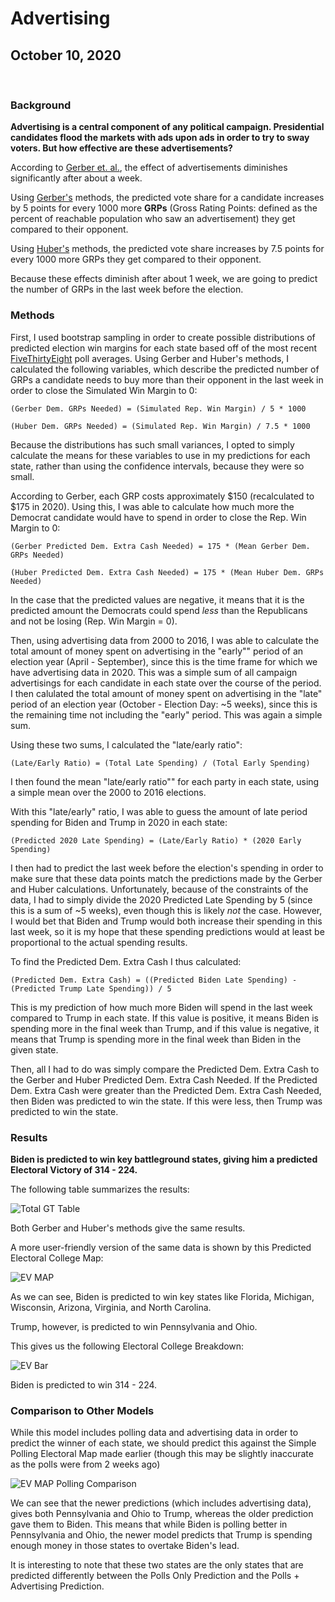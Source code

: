 # Advertising

## October 10, 2020

<br>

### Background

**Advertising is a central component of any political campaign. Presidential candidates flood the markets with ads upon ads in order to try to sway voters. But how effective are these advertisements?**

According to [Gerber et. al.](https://www-cambridge-org.ezp-prod1.hul.harvard.edu/core/journals/american-political-science-review/article/how-large-and-longlasting-are-the-persuasive-effects-of-televised-campaign-ads-results-from-a-randomized-field-experiment/DA29FE8A5581C772006A1DEBB21CFC4C), the effect of advertisements diminishes significantly after about a week.

Using [Gerber's](https://www-cambridge-org.ezp-prod1.hul.harvard.edu/core/journals/american-political-science-review/article/how-large-and-longlasting-are-the-persuasive-effects-of-televised-campaign-ads-results-from-a-randomized-field-experiment/DA29FE8A5581C772006A1DEBB21CFC4C) methods, the predicted vote share for a candidate increases by 5 points for every 1000 more **GRPs** (Gross Rating Points: defined as the percent of reachable population who saw an advertisement) they get compared to their opponent.

Using [Huber's](https://hollis.harvard.edu/primo-explore/fulldisplay?docid=TN_cdi_gale_infotracacademiconefile_A170741649&context=PC&vid=HVD2&search_scope=everything&tab=everything&lang=en_US) methods, the predicted vote share increases by 7.5 points for every 1000 more GRPs they get compared to their opponent.

Because these effects diminish after about 1 week, we are going to predict the number of GRPs in the last week before the election.

### Methods

First, I used bootstrap sampling in order to create possible distributions of predicted election win margins for each state based off of the most recent [FiveThirtyEight](https://github.com/fivethirtyeight/data/tree/master/polls) poll averages. Using Gerber and Huber's methods, I calculated the following variables, which describe the predicted number of GRPs a candidate needs to buy more than their opponent in the last week in order to close the Simulated Win Margin to 0:
```
(Gerber Dem. GRPs Needed) = (Simulated Rep. Win Margin) / 5 * 1000
```
```
(Huber Dem. GRPs Needed) = (Simulated Rep. Win Margin) / 7.5 * 1000
```

Because the distributions has such small variances, I opted to simply calculate the means for these variables to use in my predictions for each state, rather than using the confidence intervals, because they were so small.

According to Gerber, each GRP costs approximately \$150  (recalculated to \$175 in 2020). Using this, I was able to calculate how much more the Democrat candidate would have to spend in order to close the Rep. Win Margin to 0:
```
(Gerber Predicted Dem. Extra Cash Needed) = 175 * (Mean Gerber Dem. GRPs Needed)
```

```
(Huber Predicted Dem. Extra Cash Needed) = 175 * (Mean Huber Dem. GRPs Needed)
```

In the case that the predicted values are negative, it means that it is the predicted amount the Democrats could spend *less* than the Republicans and not be losing (Rep. Win Margin = 0).

Then, using advertising data from 2000 to 2016, I was able to calculate the total amount of money spent on advertising in the "early"" period of an election year (April - September), since this is the time frame for which we have advertising data in 2020. This was a simple sum of all campaign advertisings for each candidate in each state over the course of the period. I then calulated the total amount of money spent on advertising in the "late" period of an election year (October - Election Day: ~5 weeks), since this is the remaining time not including the "early" period. This was again a simple sum.

Using these two sums, I calculated the "late/early ratio":
```
(Late/Early Ratio) = (Total Late Spending) / (Total Early Spending)

```
I then found the mean "late/early ratio"" for each party in each state, using a simple mean over the 2000 to 2016 elections.

With this "late/early" ratio, I was able to guess the amount of late period spending for Biden and Trump in 2020 in each state:
```
(Predicted 2020 Late Spending) = (Late/Early Ratio) * (2020 Early Spending)
```

I then had to predict the last week before the election's spending in order to make sure that these data points match the predictions made by the Gerber and Huber calculations. Unfortunately, because of the constraints of the data, I had to simply divide the 2020 Predicted Late Spending by 5 (since this is a sum of ~5 weeks), even though this is likely *not* the case. However, I would bet that Biden and Trump would both increase their spending in this last week, so it is my hope that these spending predictions would at least be proportional to the actual spending results.

To find the Predicted Dem. Extra Cash I thus calculated:
```
(Predicted Dem. Extra Cash) = ((Predicted Biden Late Spending) - (Predicted Trump Late Spending)) / 5
```

This is my prediction of how much more Biden will spend in the last week compared to Trump in each state. If this value is positive, it means Biden is spending more in the final week than Trump, and if this value is negative, it means that Trump is spending more in the final week than Biden in the given state.

Then, all I had to do was simply compare the Predicted Dem. Extra Cash to the Gerber and Huber Predicted Dem. Extra Cash Needed. If the Predicted Dem. Extra Cash were greater than the Predicted Dem. Extra Cash Needed, then Biden was predicted to win the state. If this were less, then Trump was predicted to win the state.

### Results

**Biden is predicted to win key battleground states, giving him a predicted Electoral Victory of 314 - 224.**

The following table summarizes the results:

![Total GT Table](../figures/Ads_Total_Table.png)

Both Gerber and Huber's methods give the same results.

A more user-friendly version of the same data is shown by this Predicted Electoral College Map:

![EV MAP](../figures/Ads_EV_map.png)

As we can see, Biden is predicted to win key states like Florida, Michigan, Wisconsin, Arizona, Virginia, and North Carolina.

Trump, however, is predicted to win Pennsylvania and Ohio.

This gives us the following Electoral College Breakdown:

![EV Bar](../figures/Ads_EV.png)

Biden is predicted to win 314 - 224. 

### Comparison to Other Models

While this model includes polling data and advertising data in order to predict the winner of each state, we should predict this against the Simple Polling Electoral Map made earlier (though this may be slightly inaccurate as the polls were from 2 weeks ago)

![EV MAP Polling Comparison](../figures/Ads_EV_Map_Comparison.png)

We can see that the newer predictions (which includes advertising data), gives both Pennsylvania and Ohio to Trump, whereas the older prediction gave them to Biden. This means that while Biden is polling better in Pennsylvania and Ohio, the newer model predicts that Trump is spending enough money in those states to overtake Biden's lead.

It is interesting to note that these two states are the only states that are predicted differently between the Polls Only Prediction and the Polls + Advertising Prediction.
